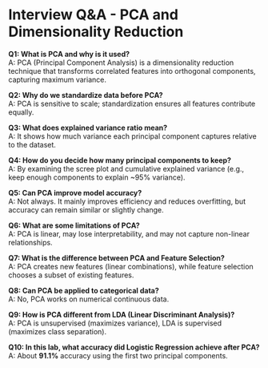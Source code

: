 # Interview Q&A - PCA and Dimensionality Reduction

**Q1: What is PCA and why is it used?**  
A: PCA (Principal Component Analysis) is a dimensionality reduction technique that transforms correlated features into orthogonal components, capturing maximum variance.

**Q2: Why do we standardize data before PCA?**  
A: PCA is sensitive to scale; standardization ensures all features contribute equally.

**Q3: What does explained variance ratio mean?**  
A: It shows how much variance each principal component captures relative to the dataset.

**Q4: How do you decide how many principal components to keep?**  
A: By examining the scree plot and cumulative explained variance (e.g., keep enough components to explain ~95% variance).

**Q5: Can PCA improve model accuracy?**  
A: Not always. It mainly improves efficiency and reduces overfitting, but accuracy can remain similar or slightly change.

**Q6: What are some limitations of PCA?**  
A: PCA is linear, may lose interpretability, and may not capture non-linear relationships.

**Q7: What is the difference between PCA and Feature Selection?**  
A: PCA creates new features (linear combinations), while feature selection chooses a subset of existing features.

**Q8: Can PCA be applied to categorical data?**  
A: No, PCA works on numerical continuous data.

**Q9: How is PCA different from LDA (Linear Discriminant Analysis)?**  
A: PCA is unsupervised (maximizes variance), LDA is supervised (maximizes class separation).

**Q10: In this lab, what accuracy did Logistic Regression achieve after PCA?**  
A: About **91.1%** accuracy using the first two principal components.
